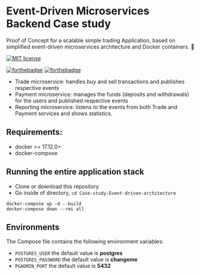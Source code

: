 # Event-Driven Microservices Backend Case study

Proof of Concept for a scalable simple trading Application, based on simplified event-driven microservices architecture and Docker containers. :whale:

[![MIT license](https://img.shields.io/badge/License-MIT-blue.svg)](https://lbesson.mit-license.org/)

[![forthebadge](https://forthebadge.com/images/badges/made-with-javascript.svg)](https://forthebadge.com)
[![forthebadge](https://forthebadge.com/images/badges/built-with-love.svg)](https://forthebadge.com)


- Trade microservice: handles buy and sell transactions and publishes respective events
- Payment microservice: manages the funds (deposits and withdrawals) for the users and published respective events
- Reporting microservice: listens to the events from both Trade and Payment services and shows statistics. 

## Requirements:
* docker >= 17.12.0+
* docker-compose

## Running the entire application stack
* Clone or download this repository
* Go inside of directory,  `cd Case-study-Event-driven-architecture`
```
docker-compose up -d --build
docker-compose down --rmi all
```


## Environments
The Compose file contains the following environment variables:

* `POSTGRES_USER` the default value is **postgres**
* `POSTGRES_PASSWORD` the default value is **changeme**
* `PGADMIN_PORT` the default value is **5432**
